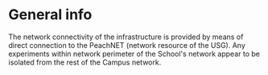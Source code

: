# General info

The network connectivity of the infrastructure is provided by means of direct connection to the PeachNET (network resource of the USG). Any experiments within network perimeter of the School's network appear to be isolated from the rest of the Campus network.

